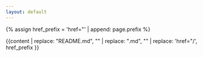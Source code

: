 ```yaml
---
layout: default
---
```


<script>
    document.getElementsByClassName('site-title')[0].innerHTML = "<img src='/assets/sqlflow-logo.svg' style='height: 30px' />"
</script>

<style>
a {color: #1BA2FF}
</style>

{% assign href_prefix = 'href="' | append: page.prefix %}

{{content | replace: "README.md", "" | replace: ".md", "" | replace: 'href="/', href_prefix }}


